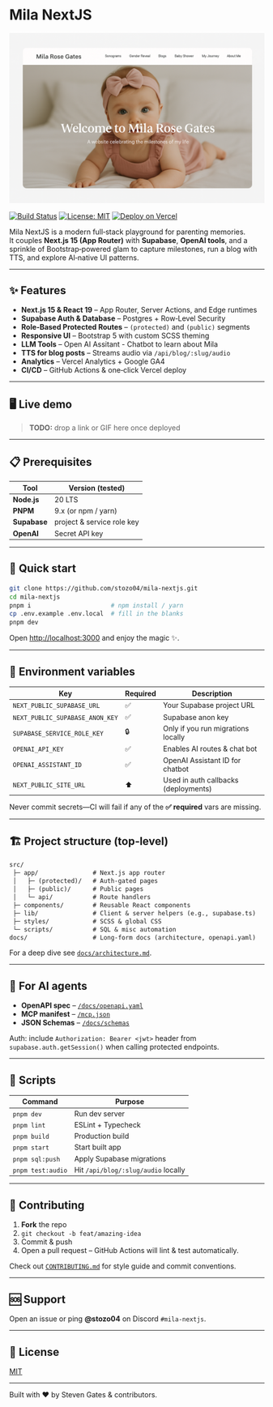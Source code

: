# Mila NextJS

![Hero Screenshot](docs/assets/hero.png) <!-- replace path -->

[![Build Status](https://img.shields.io/github/actions/workflow/status/yourusername/mila-nextjs/ci.yml?branch=main)](https://github.com//mila-nextjs/actions)
[![License: MIT](https://img.shields.io/badge/License-MIT-yellow.svg)](LICENSE)
[![Deploy on Vercel](https://vercel.com/button)](https://vercel.com/import/project?template=https://github.com/yourusername/mila-nextjs)

Mila NextJS is a modern full‑stack playground for parenting memories.  
It couples **Next.js 15 (App Router)** with **Supabase**, **OpenAI tools**, and a sprinkle of Bootstrap‑powered glam to capture milestones, run a blog with TTS, and explore AI‑native UI patterns.

---

## ✨ Features

- **Next.js 15 & React 19** – App Router, Server Actions, and Edge runtimes  
- **Supabase Auth & Database** – Postgres + Row‑Level Security  
- **Role‑Based Protected Routes** – `(protected)` and `(public)` segments  
- **Responsive UI** – Bootstrap 5 with custom SCSS theming  
- **LLM Tools** – Open AI Assitant - Chatbot to learn about Mila 
- **TTS for blog posts** – Streams audio via `/api/blog/:slug/audio`  
- **Analytics** – Vercel Analytics + Google GA4  
- **CI/CD** – GitHub Actions & one‑click Vercel deploy

---

## 🖥️ Live demo

> **TODO:** drop a link or GIF here once deployed

---

## 📋 Prerequisites

| Tool            | Version (tested) |
|-----------------|------------------|
| **Node.js**     | 20 LTS           |
| **PNPM**        | 9.x (or npm / yarn) |
| **Supabase**    | project & service role key |
| **OpenAI**      | Secret API key |

---

## 🚀 Quick start

```bash
git clone https://github.com/stozo04/mila-nextjs.git
cd mila-nextjs
pnpm i                      # npm install / yarn
cp .env.example .env.local  # fill in the blanks
pnpm dev
```

Open <http://localhost:3000> and enjoy the magic ✨.

---

## 🔧 Environment variables

| Key | Required | Description |
|-----|----------|-------------|
| `NEXT_PUBLIC_SUPABASE_URL` | ✅ | Your Supabase project URL |
| `NEXT_PUBLIC_SUPABASE_ANON_KEY` | ✅ | Supabase anon key |
| `SUPABASE_SERVICE_ROLE_KEY` | 🔒 | Only if you run migrations locally |
| `OPENAI_API_KEY` | ✅ | Enables AI routes & chat bot |
| `OPENAI_ASSISTANT_ID` | ✅ | OpenAI Assistant ID for chatbot |
| `NEXT_PUBLIC_SITE_URL` | ⬆️ | Used in auth callbacks (deployments) |

Never commit secrets—CI will fail if any of the **✅ required** vars are missing.

---

## 🏗️ Project structure (top‑level)

```
src/
 ├─ app/               # Next.js app router
 │   ├─ (protected)/   # Auth‑gated pages
 │   ├─ (public)/      # Public pages
 │   └─ api/           # Route handlers
 ├─ components/        # Reusable React components
 ├─ lib/               # Client & server helpers (e.g., supabase.ts)
 ├─ styles/            # SCSS & global CSS
 └─ scripts/           # SQL & misc automation
docs/                  # Long‑form docs (architecture, openapi.yaml)
```

For a deep dive see [`docs/architecture.md`](docs/architecture.md).

---

## 🤖 For AI agents

* **OpenAPI spec** – [`/docs/openapi.yaml`](docs/openapi.yaml)  
* **MCP manifest** – [`/mcp.json`](mcp.json)  
* **JSON Schemas** – [`/docs/schemas`](docs/schemas)

Auth: include `Authorization: Bearer <jwt>` header from `supabase.auth.getSession()` when calling protected endpoints.

---

## 📜 Scripts

| Command            | Purpose |
|--------------------|---------|
| `pnpm dev`         | Run dev server |
| `pnpm lint`        | ESLint + Typecheck |
| `pnpm build`       | Production build |
| `pnpm start`       | Start built app |
| `pnpm sql:push`    | Apply Supabase migrations |
| `pnpm test:audio`  | Hit `/api/blog/:slug/audio` locally |

---

## 🤝 Contributing

1. **Fork** the repo  
2. `git checkout -b feat/amazing-idea`  
3. Commit & push  
4. Open a pull request – GitHub Actions will lint & test automatically.

Check out [`CONTRIBUTING.md`](CONTRIBUTING.md) for style guide and commit conventions.

---

## 🆘 Support

Open an issue or ping **@stozo04** on Discord `#mila-nextjs`.

---

## 📝 License

[MIT](LICENSE)

---

Built with ❤️ by Steven Gates & contributors.
